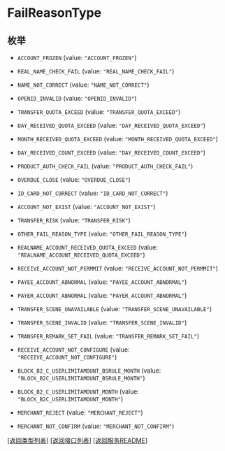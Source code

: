 # FailReasonType

## 枚举


* `ACCOUNT_FROZEN` (value: `"ACCOUNT_FROZEN"`)

* `REAL_NAME_CHECK_FAIL` (value: `"REAL_NAME_CHECK_FAIL"`)

* `NAME_NOT_CORRECT` (value: `"NAME_NOT_CORRECT"`)

* `OPENID_INVALID` (value: `"OPENID_INVALID"`)

* `TRANSFER_QUOTA_EXCEED` (value: `"TRANSFER_QUOTA_EXCEED"`)

* `DAY_RECEIVED_QUOTA_EXCEED` (value: `"DAY_RECEIVED_QUOTA_EXCEED"`)

* `MONTH_RECEIVED_QUOTA_EXCEED` (value: `"MONTH_RECEIVED_QUOTA_EXCEED"`)

* `DAY_RECEIVED_COUNT_EXCEED` (value: `"DAY_RECEIVED_COUNT_EXCEED"`)

* `PRODUCT_AUTH_CHECK_FAIL` (value: `"PRODUCT_AUTH_CHECK_FAIL"`)

* `OVERDUE_CLOSE` (value: `"OVERDUE_CLOSE"`)

* `ID_CARD_NOT_CORRECT` (value: `"ID_CARD_NOT_CORRECT"`)

* `ACCOUNT_NOT_EXIST` (value: `"ACCOUNT_NOT_EXIST"`)

* `TRANSFER_RISK` (value: `"TRANSFER_RISK"`)

* `OTHER_FAIL_REASON_TYPE` (value: `"OTHER_FAIL_REASON_TYPE"`)

* `REALNAME_ACCOUNT_RECEIVED_QUOTA_EXCEED` (value: `"REALNAME_ACCOUNT_RECEIVED_QUOTA_EXCEED"`)

* `RECEIVE_ACCOUNT_NOT_PERMMIT` (value: `"RECEIVE_ACCOUNT_NOT_PERMMIT"`)

* `PAYEE_ACCOUNT_ABNORMAL` (value: `"PAYEE_ACCOUNT_ABNORMAL"`)

* `PAYER_ACCOUNT_ABNORMAL` (value: `"PAYER_ACCOUNT_ABNORMAL"`)

* `TRANSFER_SCENE_UNAVAILABLE` (value: `"TRANSFER_SCENE_UNAVAILABLE"`)

* `TRANSFER_SCENE_INVALID` (value: `"TRANSFER_SCENE_INVALID"`)

* `TRANSFER_REMARK_SET_FAIL` (value: `"TRANSFER_REMARK_SET_FAIL"`)

* `RECEIVE_ACCOUNT_NOT_CONFIGURE` (value: `"RECEIVE_ACCOUNT_NOT_CONFIGURE"`)

* `BLOCK_B2_C_USERLIMITAMOUNT_BSRULE_MONTH` (value: `"BLOCK_B2C_USERLIMITAMOUNT_BSRULE_MONTH"`)

* `BLOCK_B2_C_USERLIMITAMOUNT_MONTH` (value: `"BLOCK_B2C_USERLIMITAMOUNT_MONTH"`)

* `MERCHANT_REJECT` (value: `"MERCHANT_REJECT"`)

* `MERCHANT_NOT_CONFIRM` (value: `"MERCHANT_NOT_CONFIRM"`)


[\[返回类型列表\]](README.md#类型列表)
[\[返回接口列表\]](README.md#接口列表)
[\[返回服务README\]](README.md)


